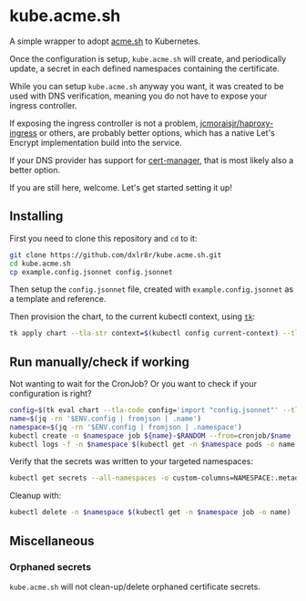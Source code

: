 # kube.acme.sh

A simple wrapper to adopt [acme.sh](https://acme.sh) to Kubernetes.

Once the configuration is setup, `kube.acme.sh` will create, and periodically update, a secret in each defined namespaces containing the certificate.

While you can setup `kube.acme.sh` anyway you want, it was created to be used with DNS verification, meaning you do not have to expose your ingress controller. 

If exposing the ingress controller is not a problem, [jcmoraisjr/haproxy-ingress](https://github.com/jcmoraisjr/haproxy-ingress) or others, are probably better options, which has a native Let's Encrypt implementation build into the service.

If your DNS provider has support for [cert-manager](https://cert-manager.io/), that is most likely also a better option.

If you are still here, welcome. Let's get started setting it up!

## Installing

First you need to clone this repository and `cd` to it:

```sh
git clone https://github.com/dxlr8r/kube.acme.sh.git
cd kube.acme.sh
cp example.config.jsonnet config.jsonnet
```

Then setup the `config.jsonnet` file, created with `example.config.jsonnet` as a template and reference.

Then provision the chart, to the current kubectl context, using [`tk`](https://tanka.dev/install):

```sh
tk apply chart --tla-str context=$(kubectl config current-context) --tla-code config='import "config.jsonnet"'
```

## Run manually/check if working

Not wanting to wait for the CronJob? Or you want to check if your configuration is right?

```sh
config=$(tk eval chart --tla-code config='import "config.jsonnet"' --tla-code patch='function(c,l,m)c' -e 'data'); export config
name=$(jq -rn '$ENV.config | fromjson | .name')
namespace=$(jq -rn '$ENV.config | fromjson | .namespace')
kubectl create -n $namespace job ${name}-$RANDOM --from=cronjob/$name
kubectl logs -f -n $namespace $(kubectl get -n $namespace pods -o name | head -n1)
```

Verify that the secrets was written to your targeted namespaces:

```sh
kubectl get secrets --all-namespaces -o custom-columns=NAMESPACE:.metadata.namespace,NAME:.metadata.name | awk -v NAME="$name" 'NR==1 || $2==NAME' | column -t
```

Cleanup with:

```sh
kubectl delete -n $namespace $(kubectl get -n $namespace job -o name)
```

## Miscellaneous

### Orphaned secrets

`kube.acme.sh` will not clean-up/delete orphaned certificate secrets.
